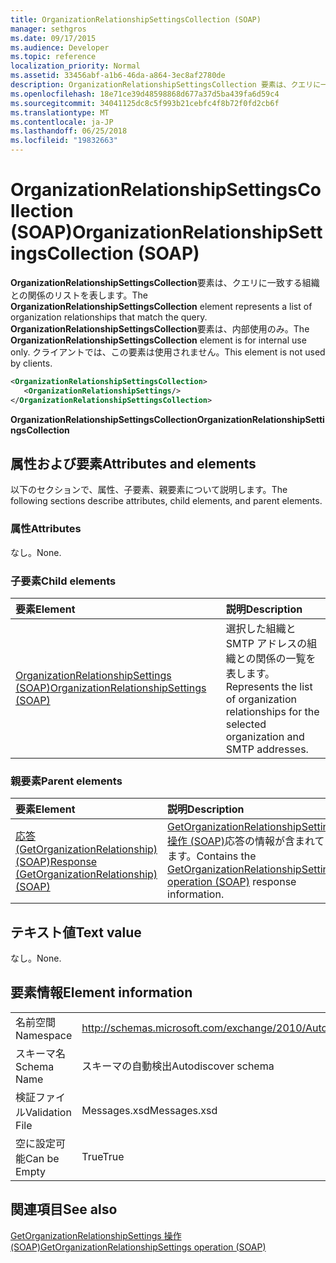 ```yaml
---
title: OrganizationRelationshipSettingsCollection (SOAP)
manager: sethgros
ms.date: 09/17/2015
ms.audience: Developer
ms.topic: reference
localization_priority: Normal
ms.assetid: 33456abf-a1b6-46da-a864-3ec8af2780de
description: OrganizationRelationshipSettingsCollection 要素は、クエリに一致する組織との関係のリストを表します。 OrganizationRelationshipSettingsCollection 要素は、内部使用のみ。 クライアントでは、この要素は使用されません。
ms.openlocfilehash: 18e71ce39d48598868d677a37d5ba439fa6d59c4
ms.sourcegitcommit: 34041125dc8c5f993b21cebfc4f8b72f0fd2cb6f
ms.translationtype: MT
ms.contentlocale: ja-JP
ms.lasthandoff: 06/25/2018
ms.locfileid: "19832663"
---
```

# <a name="organizationrelationshipsettingscollection-soap"></a><span data-ttu-id="03e9c-105">OrganizationRelationshipSettingsCollection (SOAP)</span><span class="sxs-lookup"><span data-stu-id="03e9c-105">OrganizationRelationshipSettingsCollection (SOAP)</span></span>

<span data-ttu-id="03e9c-106">**OrganizationRelationshipSettingsCollection**要素は、クエリに一致する組織との関係のリストを表します。</span><span class="sxs-lookup"><span data-stu-id="03e9c-106">The **OrganizationRelationshipSettingsCollection** element represents a list of organization relationships that match the query.</span></span> <span data-ttu-id="03e9c-107">**OrganizationRelationshipSettingsCollection**要素は、内部使用のみ。</span><span class="sxs-lookup"><span data-stu-id="03e9c-107">The **OrganizationRelationshipSettingsCollection** element is for internal use only.</span></span> <span data-ttu-id="03e9c-108">クライアントでは、この要素は使用されません。</span><span class="sxs-lookup"><span data-stu-id="03e9c-108">This element is not used by clients.</span></span> 
  
```XML
<OrganizationRelationshipSettingsCollection>
   <OrganizationRelationshipSettings/>
</OrganizationRelationshipSettingsCollection>
```

 <span data-ttu-id="03e9c-109">**OrganizationRelationshipSettingsCollection**</span><span class="sxs-lookup"><span data-stu-id="03e9c-109">**OrganizationRelationshipSettingsCollection**</span></span>
## <a name="attributes-and-elements"></a><span data-ttu-id="03e9c-110">属性および要素</span><span class="sxs-lookup"><span data-stu-id="03e9c-110">Attributes and elements</span></span>

<span data-ttu-id="03e9c-111">以下のセクションで、属性、子要素、親要素について説明します。</span><span class="sxs-lookup"><span data-stu-id="03e9c-111">The following sections describe attributes, child elements, and parent elements.</span></span>
  
### <a name="attributes"></a><span data-ttu-id="03e9c-112">属性</span><span class="sxs-lookup"><span data-stu-id="03e9c-112">Attributes</span></span>

<span data-ttu-id="03e9c-113">なし。</span><span class="sxs-lookup"><span data-stu-id="03e9c-113">None.</span></span>
  
### <a name="child-elements"></a><span data-ttu-id="03e9c-114">子要素</span><span class="sxs-lookup"><span data-stu-id="03e9c-114">Child elements</span></span>

|<span data-ttu-id="03e9c-115">**要素**</span><span class="sxs-lookup"><span data-stu-id="03e9c-115">**Element**</span></span>|<span data-ttu-id="03e9c-116">**説明**</span><span class="sxs-lookup"><span data-stu-id="03e9c-116">**Description**</span></span>|
|:-----|:-----|
|[<span data-ttu-id="03e9c-117">OrganizationRelationshipSettings (SOAP)</span><span class="sxs-lookup"><span data-stu-id="03e9c-117">OrganizationRelationshipSettings (SOAP)</span></span>](organizationrelationshipsettings-soap.md) <br/> |<span data-ttu-id="03e9c-118">選択した組織と SMTP アドレスの組織との関係の一覧を表します。</span><span class="sxs-lookup"><span data-stu-id="03e9c-118">Represents the list of organization relationships for the selected organization and SMTP addresses.</span></span>  <br/> |
   
### <a name="parent-elements"></a><span data-ttu-id="03e9c-119">親要素</span><span class="sxs-lookup"><span data-stu-id="03e9c-119">Parent elements</span></span>

|<span data-ttu-id="03e9c-120">**要素**</span><span class="sxs-lookup"><span data-stu-id="03e9c-120">**Element**</span></span>|<span data-ttu-id="03e9c-121">**説明**</span><span class="sxs-lookup"><span data-stu-id="03e9c-121">**Description**</span></span>|
|:-----|:-----|
|[<span data-ttu-id="03e9c-122">応答 (GetOrganizationRelationship) (SOAP)</span><span class="sxs-lookup"><span data-stu-id="03e9c-122">Response (GetOrganizationRelationship) (SOAP)</span></span>](response-getorganizationrelationshipsoap.md) <br/> |<span data-ttu-id="03e9c-123">[GetOrganizationRelationshipSettings 操作 (SOAP)](getorganizationrelationshipsettings-operation-soap.md)応答の情報が含まれています。</span><span class="sxs-lookup"><span data-stu-id="03e9c-123">Contains the [GetOrganizationRelationshipSettings operation (SOAP)](getorganizationrelationshipsettings-operation-soap.md) response information.</span></span>  <br/> |
   
## <a name="text-value"></a><span data-ttu-id="03e9c-124">テキスト値</span><span class="sxs-lookup"><span data-stu-id="03e9c-124">Text value</span></span>

<span data-ttu-id="03e9c-125">なし。</span><span class="sxs-lookup"><span data-stu-id="03e9c-125">None.</span></span>
  
## <a name="element-information"></a><span data-ttu-id="03e9c-126">要素情報</span><span class="sxs-lookup"><span data-stu-id="03e9c-126">Element information</span></span>

|||
|:-----|:-----|
|<span data-ttu-id="03e9c-127">名前空間</span><span class="sxs-lookup"><span data-stu-id="03e9c-127">Namespace</span></span>  <br/> |http://schemas.microsoft.com/exchange/2010/Autodiscover  <br/> |
|<span data-ttu-id="03e9c-128">スキーマ名</span><span class="sxs-lookup"><span data-stu-id="03e9c-128">Schema Name</span></span>  <br/> |<span data-ttu-id="03e9c-129">スキーマの自動検出</span><span class="sxs-lookup"><span data-stu-id="03e9c-129">Autodiscover schema</span></span>  <br/> |
|<span data-ttu-id="03e9c-130">検証ファイル</span><span class="sxs-lookup"><span data-stu-id="03e9c-130">Validation File</span></span>  <br/> |<span data-ttu-id="03e9c-131">Messages.xsd</span><span class="sxs-lookup"><span data-stu-id="03e9c-131">Messages.xsd</span></span>  <br/> |
|<span data-ttu-id="03e9c-132">空に設定可能</span><span class="sxs-lookup"><span data-stu-id="03e9c-132">Can be Empty</span></span>  <br/> |<span data-ttu-id="03e9c-133">True</span><span class="sxs-lookup"><span data-stu-id="03e9c-133">True</span></span>  <br/> |
   
## <a name="see-also"></a><span data-ttu-id="03e9c-134">関連項目</span><span class="sxs-lookup"><span data-stu-id="03e9c-134">See also</span></span>



[<span data-ttu-id="03e9c-135">GetOrganizationRelationshipSettings 操作 (SOAP)</span><span class="sxs-lookup"><span data-stu-id="03e9c-135">GetOrganizationRelationshipSettings operation (SOAP)</span></span>](getorganizationrelationshipsettings-operation-soap.md)

